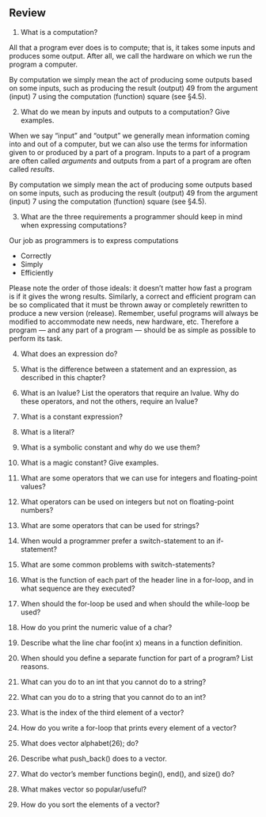 ## Review

1. What is a computation?


All that a program ever does is to compute; that is, it takes some inputs and produces some output. 
After all, we call the hardware on which we run the program a computer.

By computation we simply mean the act of producing some outputs based on some inputs, 
such as producing the result (output) 49 from the argument (input) 7 using the computation (function) square (see §4.5).

2. What do we mean by inputs and outputs to a computation? Give examples.

When we say “input” and “output” we generally mean information coming into and out of a computer, 
but we can also use the terms for information given to or produced by a part of a program. 
Inputs to a part of a program are often called *arguments* and outputs from a part of a program are often called *results*.

By computation we simply mean the act of producing some outputs based on some inputs, 
such as producing the result (output) 49 from the argument (input) 7 using the computation (function) square (see §4.5).

3. What are the three requirements a programmer should keep in mind when expressing computations?

Our job as programmers is to express computations

- Correctly
- Simply
- Efficiently

Please note the order of those ideals: it doesn’t matter how fast a program is if it gives the wrong results. 
Similarly, a correct and efficient program can be so complicated that it must be thrown away or 
completely rewritten to produce a new version (release). 
Remember, useful programs will always be modified to accommodate new needs, new hardware, etc. 
Therefore a program — and any part of a program — should be as simple as possible to perform its task.

4. What does an expression do?


5. What is the difference between a statement and an expression, as described in this chapter?


6. What is an lvalue? List the operators that require an lvalue. 
Why do these operators, and not the others, require an lvalue?


7. What is a constant expression?


8. What is a literal?


9. What is a symbolic constant and why do we use them?


10. What is a magic constant? Give examples.


11. What are some operators that we can use for integers and floating-point values?


12. What operators can be used on integers but not on floating-point numbers?


13. What are some operators that can be used for strings?


14. When would a programmer prefer a switch-statement to an if-statement?


15. What are some common problems with switch-statements?


16. What is the function of each part of the header line in a for-loop, 
and in what sequence are they executed?


17. When should the for-loop be used and when should the while-loop be used?


18. How do you print the numeric value of a char?


19. Describe what the line char foo(int x) means in a function definition.


20. When should you define a separate function for part of a program? List reasons.


21. What can you do to an int that you cannot do to a string?


22. What can you do to a string that you cannot do to an int?


23. What is the index of the third element of a vector?


24. How do you write a for-loop that prints every element of a vector?


25. What does vector<char> alphabet(26); do?


26. Describe what push_back() does to a vector.


27. What do vector’s member functions begin(), end(), and size() do?


28. What makes vector so popular/useful?


29. How do you sort the elements of a vector?

